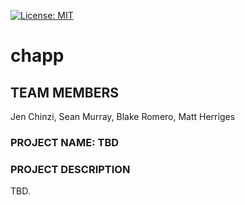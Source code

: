 [![License: MIT](https://img.shields.io/badge/License-MIT-brightgreen.svg)](https://github.com/bus-jam/chapp-server/blob/staging/license)

# chapp

## TEAM MEMBERS

Jen Chinzi, Sean Murray, Blake Romero, Matt Herriges

### PROJECT NAME: TBD

### PROJECT DESCRIPTION

TBD.


